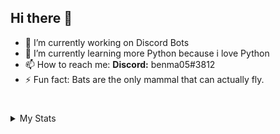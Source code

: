 ## Hi there 👋

- 🔭 I’m currently working on Discord Bots
- 🌱 I’m currently learning more Python because i love Python
- 📫 How to reach me: **Discord:** benma05#3812
- ⚡ Fun fact: Bats are the only mammal that can actually fly.

#

<details>
  <summary>My Stats</summary>
  <table>
    <tr>
      <td align="center" style="padding=0;width=50%;">
        <img align="center" style="padding=0;" src="https://github-readme-stats.vercel.app/api?username=benma0005&show_icons=true&hide_border=true"/>
      </td>
      <td align="center" style="padding=0;width=50%;">
        <img align="center" style="padding=0;" src="https://github-readme-stats.vercel.app/api/top-langs/?username=benma0005&layout=compact&hide_border=true"/>
      </td>
    </tr>
  </table>
</details>
